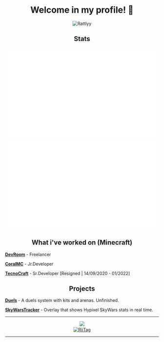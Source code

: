 <h1 align="center">Welcome in my profile! 👋</h1>
<p align="center"> 
<img src="https://komarev.com/ghpvc/?username=Rattlyy" alt="Rattlyy" />
</p>

<h2 align="center"> Stats</h2>
<p align="center">
<a href="https://http.cat/200">
<img src="https://raw.githubusercontent.com/Rattlyy/generateStats/master/generated/overview.svg#gh-dark-mode-only">
<img src="https://raw.githubusercontent.com/Rattlyy/generateStats/master/generated/languages.svg#gh-dark-mode-only">
</a>
</p>

<h2 align="center"> What i've worked on (Minecraft) </h2>

[**DevRoom**](https://devroomteam.com/) - Freelancer

[**CoralMC**](https://www.coralmc.it/) - Jr.Developer

[**TecnoCraft**](https://tecnocraft.net/) - Sr.Developer [Resigned | 14/09/2020 - 01/2022]

<h2 align="center"> Projects</h2>

[**Duels**](https://github.com/Rattlyy/Duels) - A duels system with kits and arenas. Unfinished.

[**SkyWarsTracker**](https://github.com/Rattlyy/SkywarsTracker) - Overlay that shows Hypixel SkyWars stats in real time.

<hr />
<p align="center">
<img src="https://discord.c99.nl/widget/theme-2/573481869937606696.png" /> <br />
<a href="https://tag.rc24.xyz/user/573481869937606696"><img src="https://tag.rc24.xyz/573481869937606696/tag.png" alt="RiiTag" /></a>
</p>
<hr />
